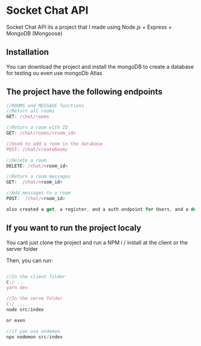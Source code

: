 # Socket Chat API

Socket Chat API its a project that I made using Node.js + Express + MongoDB (Mongoose)

## Installation

You can download the project and install the mongoDB to create a database for testing ou even use mongoDb Atlas


## The project have the following endpoints

```javascript
//ROOMS and MESSAGE functions
//Return all rooms 
GET: /chat/rooms

//Return a room with ID
GET: /chat/rooms/<room_id>

//Used to add a room in the database
POST: /chat/createRoom/

//Delete a room
DELETE: /chat/<room_id>

//Retorn a room messages
GET:  /chat/<room_id>

//Add messages to a room
POST:  /chat/<room_id>

also created a get, a register, and a auth endpoint for Users, and a delete for messages
```

## If you want to run the project localy

You cant just clone the project and run a NPM i / install at the client or the server folder

Then, you can run:

```javascript

//In the client folder 
C:/ ... 
yarn dev

//In the serve folder 
C:/ ... 
node src/index

or even

//if you use nodemon
npx nodemon src/index

```
